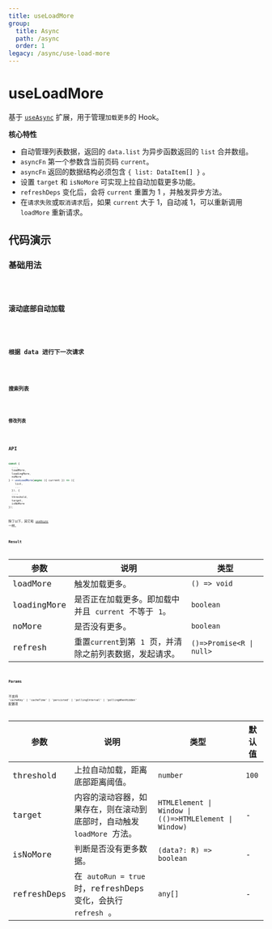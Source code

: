 ```yaml
---
title: useLoadMore
group:
  title: Async
  path: /async
  order: 1
legacy: /async/use-load-more
---
```


# useLoadMore

基于 [`useAsync`](/async/use-async) 扩展，用于管理`加载更多`的 Hook。

**核心特性**

- 自动管理列表数据，返回的 `data.list` 为异步函数返回的 `list` 合并数组。
- `asyncFn` 第一个参数含当前页码 `current`。
- `asyncFn` 返回的数据结构必须包含 `{ list: DataItem[] }` 。
- 设置 `target` 和 `isNoMore` 可实现上拉自动加载更多功能。
- `refreshDeps` 变化后，会将 `current` 重置为 1 ，并触发异步方法。
- 在`请求失败`或`取消请求`后，如果 `current` 大于 1，自动减 1，可以重新调用 `loadMore` 重新请求。

## 代码演示

### 基础用法

<code iframe="300" src="./demos/LoadMore1.tsx" />

### 滚动底部自动加载

<code src="./demos/LoadMore2.tsx" />

### 根据 data 进行下一次请求

<code src="./demos/LoadMore3.tsx" />

### 搜索列表

<code src="./demos/LoadMore4.tsx" />

### 修改列表

<code iframe="300" src="./demos/LoadMore5.tsx" />

## API

```typescript
const {
  ...,
  loadMore,
  loadingMore,
  noMore
} = useLoadMore(async ({ current }) => ({
    list,
    ...
  }), {
  ...,
  threshold,
  target,
  isNoMore
});
```

除了以下，其它和 [`useAsync`](/async/use-async) 一样。

### Result

| 参数 | 说明 | 类型 |
| --- | --- | --- |
| loadMore | 触发加载更多。 | `() => void` |
| loadingMore | 是否正在加载更多。即加载中并且 `current` 不等于 `1`。 | `boolean` |
| noMore | 是否没有更多。 | `boolean` |
| refresh | 重置`current`到第 `1` 页，并清除之前列表数据，发起请求。 | `()=>Promise<R \| null>` |

### Params

不支持 `'cacheKey' | 'cacheTime' | 'persisted' | 'pollingInterval' | 'pollingWhenHidden'` 配置项

| 参数 | 说明 | 类型 | 默认值 |
| --- | --- | --- | --- |
| threshold | 上拉自动加载，距离底部距离阈值。 | `number` | `100` |
| target | 内容的滚动容器，如果存在，则在滚动到底部时，自动触发 `loadMore` 方法。 | `HTMLElement \| Window \| (()=>HTMLElement \| Window)` | - |
| isNoMore | 判断是否没有更多数据。 | `(data?: R) => boolean` | - |
| refreshDeps | 在 `autoRun = true` 时，refreshDeps 变化，会执行 `refresh` 。 | `any[]` | - |
